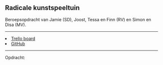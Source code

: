 ## Radicale kunstspeeltuin

Beroepsopdracht van Jamie (SD), Joost, Tessa en Finn (RV) en Simon en Disa (MV).

-----------------------------------------------------------------

<li><a href="https://trello.com/b/qR8TTk2Y/radicale-kunstspeeltuin">Trello board</a></li>

<li><a href="https://github.com/JamieVos991/F2M6-Radicale-Kusntspeeltuin">GitHub</a></li>

----------------------------------------------------------------

Opdracht: 
